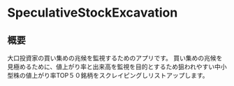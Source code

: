 # SpeculativeStockExcavation

## 概要
大口投資家の買い集めの兆候を監視するためのアプリです。
買い集めの兆候を見極めるために、値上がり率と出来高を監視を目的とするため狙われやすい中小型株の値上がり率TOP５０銘柄をスクレイピングしリストアップします。
